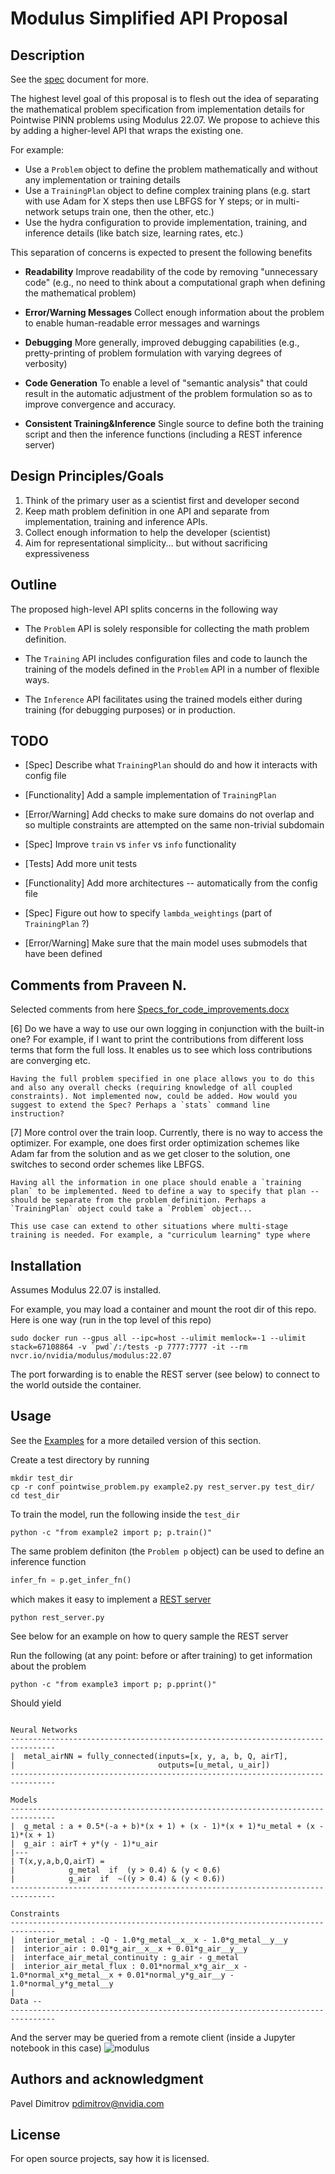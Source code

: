 # Modulus Simplified API Proposal

## Description

See the [spec](spec.md) document for more.

The highest level goal of this proposal is to flesh out the idea of separating the mathematical problem specification from implementation details for Pointwise PINN problems using Modulus 22.07. We propose to achieve this by adding a higher-level API that wraps the existing one.

For example:
- Use a `Problem` object to define the problem mathematically and without any implementation or training details
- Use a `TrainingPlan` object to define complex training plans (e.g. start with use Adam for X steps then use LBFGS for Y steps; or in multi-network setups train one, then the other, etc.)
- Use the hydra configuration to provide implementation, training, and inference details (like batch size, learning rates, etc.)

This separation of concerns is expected to present the following benefits

- **Readability** Improve readability of the code by removing "unnecessary code" (e.g., no need to think about a computational graph when defining the mathematical problem)

- **Error/Warning Messages** Collect enough information about the problem to enable human-readable error messages and warnings

- **Debugging** More generally, improved debugging capabilities (e.g., pretty-printing of problem formulation with varying degrees of verbosity)

- **Code Generation** To enable a level of "semantic analysis" that could result in the automatic adjustment of the problem formulation so as to improve convergence and accuracy.

- **Consistent Training&Inference** Single source to define both the training script and then the inference functions (including a REST inference server)

## Design Principles/Goals

1. Think of the primary user as a scientist first and developer second
1. Keep math problem definition in one API and separate from implementation, training and inference APIs.
1. Collect enough information to help the developer (scientist)
1. Aim for representational simplicity... but without sacrificing expressiveness


## Outline

The proposed high-level API splits concerns in the following way
- The `Problem` API is solely responsible for collecting the math problem definition.

- The `Training` API includes configuration files and code to launch the training of the models defined in the `Problem` API in a number of flexible ways.

- The `Inference` API facilitates using the trained models either during training (for debugging purposes) or in production.

## TODO

- [Spec] Describe what `TrainingPlan` should do and how it interacts with config file

- [Functionality] Add a sample implementation of `TrainingPlan`

- [Error/Warning] Add checks to make sure domains do not overlap and so multiple constraints are attempted on the same non-trivial subdomain

- [Spec] Improve `train` vs `infer` vs `info` functionality

- [Tests] Add more unit tests

- [Functionality] Add more architectures -- automatically from the config file

- [Spec] Figure out how to specify `lambda_weightings` (part of `TrainingPlan` ?)

- [Error/Warning] Make sure that the main model uses submodels that have been defined

## Comments from Praveen N.

Selected comments from here [Specs_for_code_improvements.docx](https://nam11.safelinks.protection.outlook.com/ap/w-59584e83/?url=https%3A%2F%2Fnvidia-my.sharepoint.com%2F%3Aw%3A%2Fr%2Fpersonal%2Fsotta_nvidia_com%2F_layouts%2F15%2Fdoc2.aspx%3Fsourcedoc%3D%257BC13FC7AF-9BC7-4BF3-9258-7111FB20A425%257D%26file%3DSpecs_for_code_improvements.docx%26action%3Ddefault%26mobileredirect%3Dtrue%26cid%3D400f4edf-6d98-4b57-ad5a-affc3fc5fe5b&data=05%7C01%7Cpdimitrov%40nvidia.com%7C2dc3e6aa55434152473d08da8b6d8b6a%7C43083d15727340c1b7db39efd9ccc17a%7C0%7C0%7C637975599847875760%7CUnknown%7CTWFpbGZsb3d8eyJWIjoiMC4wLjAwMDAiLCJQIjoiV2luMzIiLCJBTiI6Ik1haWwiLCJXVCI6Mn0%3D%7C3000%7C%7C%7C&sdata=WVdUmnQSV%2FQyOaP32GV1C1hdnuoPQjw4excqSjsSzUk%3D&reserved=0) 

[6] Do we have a way to use our own logging in conjunction with the built-in one? For example, if I want to print the contributions from different loss terms that form the full loss. It enables us to see which loss contributions are converging etc.

    Having the full problem specified in one place allows you to do this and also any overall checks (requiring knowledge of all coupled constraints). Not implemented now, could be added. How would you suggest to extend the Spec? Perhaps a `stats` command line instruction?

[7] More control over the train loop. Currently, there is no way to access the optimizer. For example, one does first order optimization schemes like Adam far from the solution and as we get closer to the solution, one switches to second order schemes like LBFGS. 

    Having all the information in one place should enable a `training plan` to be implemented. Need to define a way to specify that plan -- should be separate from the problem definition. Perhaps a `TrainingPlan` object could take a `Problem` object...

    This use case can extend to other situations where multi-stage training is needed. For example, a "curriculum learning" type where 

## Installation

Assumes Modulus 22.07 is installed.

For example, you may load a container and mount the root dir of this repo. Here is one way (run in the top level of this repo)

```
sudo docker run --gpus all --ipc=host --ulimit memlock=-1 --ulimit stack=67108864 -v `pwd`/:/tests -p 7777:7777 -it --rm nvcr.io/nvidia/modulus/modulus:22.07
```
The port forwarding is to enable the REST server (see below) to connect to the world outside the container.

## Usage

See the [Examples](Examples.md) for a more detailed version of this section.

Create a test directory by running
```
mkdir test_dir
cp -r conf pointwise_problem.py example2.py rest_server.py test_dir/
cd test_dir
```
To train the model, run the following inside the `test_dir`
```
python -c "from example2 import p; p.train()"
```

The same problem definiton (the `Problem p` object) can be used to define an inference function
```python
infer_fn = p.get_infer_fn()
```
which makes it easy to implement a [REST server](rest_server.py)
```
python rest_server.py
```
See below for an example on how to query sample the REST server

Run the following (at any point: before or after training) to get information about the problem
```
python -c "from example3 import p; p.pprint()"
```
Should yield
```

Neural Networks
--------------------------------------------------------------------------------
|  metal_airNN = fully_connected(inputs=[x, y, a, b, Q, airT],
|                                outputs=[u_metal, u_air])
-------------------------------------------------------------------------------- 

Models
--------------------------------------------------------------------------------
|  g_metal : a + 0.5*(-a + b)*(x + 1) + (x - 1)*(x + 1)*u_metal + (x - 1)*(x + 1)
|  g_air : airT + y*(y - 1)*u_air
|---
| T(x,y,a,b,Q,airT) = 
|            g_metal  if  (y > 0.4) & (y < 0.6)
|            g_air  if  ~((y > 0.4) & (y < 0.6))
-------------------------------------------------------------------------------- 

Constraints
--------------------------------------------------------------------------------
|  interior_metal : -Q - 1.0*g_metal__x__x - 1.0*g_metal__y__y
|  interior_air : 0.01*g_air__x__x + 0.01*g_air__y__y
|  interface_air_metal_continuity : g_air - g_metal
|  interior_air_metal_flux : 0.01*normal_x*g_air__x - 1.0*normal_x*g_metal__x + 0.01*normal_y*g_air__y - 1.0*normal_y*g_metal__y
|
Data --
-------------------------------------------------------------------------------- 
```

And the server may be queried from a remote client (inside a Jupyter notebook in this case)
![modulus](modulus-REST-client-jupyter-notebook.png)




## Authors and acknowledgment
Pavel Dimitrov pdimitrov@nvidia.com

## License
For open source projects, say how it is licensed.

